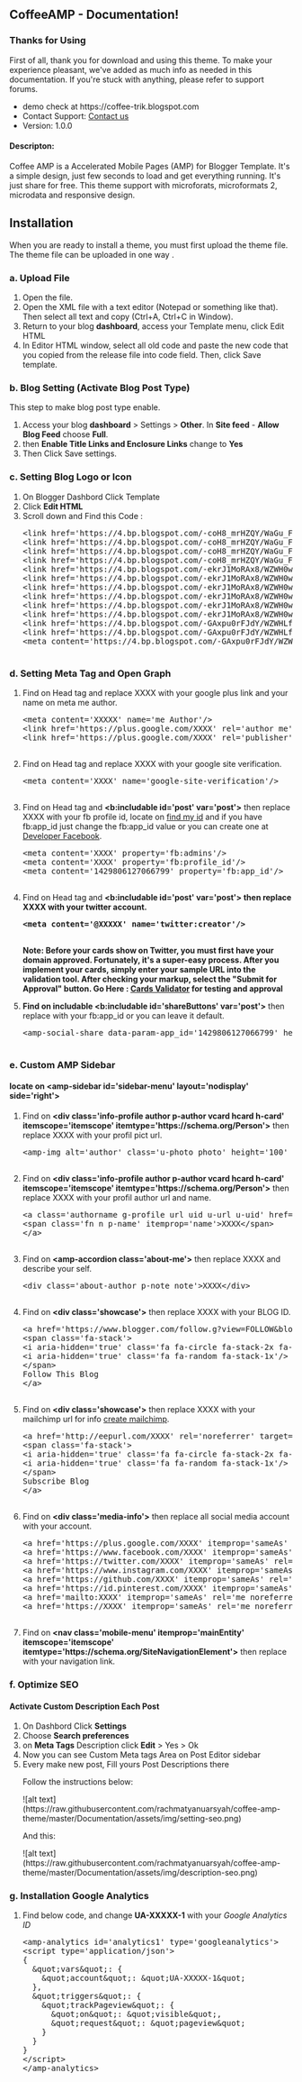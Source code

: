 <section id="introduction">
	<div class="page-header">
		<h1>CoffeeAMP - Documentation!</h1>
	</div>
	<h3>Thanks for Using</h3>
	<p>First of all, thank you for download and using this theme. To make your experience pleasant, we've added as much info as needed in this documentation. If you're stuck with anything, please refer to support forums.</p>
	<ul>
		<li>demo check at https://coffee-trik.blogspot.com </li>
		<li>Contact Support: <a href="https://github.com/rachmatcontact-us.html">Contact us</a></li>
		<li>Version: 1.0.0</li>
	</ul>
	<h4>Descripton:</h4>
	<p>Coffee AMP is a Accelerated Mobile Pages (AMP) for Blogger Template. It's a simple design, just few seconds to load and get everything running. It's just share for free. This theme support with microforats, microformats 2, microdata and responsive design.</p>
</section>
<section id="installation">
	<div class="page-header">
		<h1>Installation</h1>
	</div>
	<p>When you are ready to install a theme, you must first upload the theme file. The theme file can be uploaded in one way .</p>
	<h3>a. Upload File</h3>
	<ol>
		<li>Open the file.</li>
		<li>Open the XML file with a text editor (Notepad or something like that). Then select all text and copy (Ctrl+A, Ctrl+C in Window).</li>
		<li>Return to your blog <strong>dashboard</strong>, access your <span class="label-template">Template</span> menu, click <span class="label label-edit">Edit HTML</span></li>
		<li>In Editor HTML window, select all old code and paste the new code that you copied from the release file into code field. Then, click <span class="label label-save">Save template</span>.</li>
	</ol>			
	<h3>b. Blog Setting (Activate Blog Post Type)</h3>
	<p>This step to make blog post type enable.</p>
	<ol>
		<li>Access your blog <strong>dashboard</strong> &gt; <span class="label-setting">Settings</span> &gt; <strong>Other</strong>. In <strong>Site feed</strong> - <strong>Allow Blog Feed</strong> choose <strong>Full</strong>.</li>
		<li>then <strong>Enable Title Links and Enclosure Links</strong> change to <strong>Yes</strong></li>
		<li>Then Click <span class="label label-save">Save settings</span>.</li>
	</ol>
				<h3>c. Setting Blog Logo or Icon</h3>
	<ol>
		<li>On Blogger Dashbord Click <span class="label-template">Template</span></li>
		<li>Click <strong class="buttonx">Edit HTML</strong></li>
		<li>Scroll down and Find this Code :
		<pre class="prettyprint">
&lt;link href=&#039;https://4.bp.blogspot.com/-coH8_mrHZQY/WaGu_F4KK8I/AAAAAAAACw0/ejVfz5tewxkLa1NCV6gyZiMEKPkswdKHQCLcBGAs/s1600/favico1.png&#039; rel=&#039;apple-touch-icon&#039; sizes=&#039;57x57&#039;/&gt;
&lt;link href=&#039;https://4.bp.blogspot.com/-coH8_mrHZQY/WaGu_F4KK8I/AAAAAAAACw0/ejVfz5tewxkLa1NCV6gyZiMEKPkswdKHQCLcBGAs/s1600/favico1.png&#039; rel=&#039;apple-touch-icon&#039; sizes=&#039;60x60&#039;/&gt;
&lt;link href=&#039;https://4.bp.blogspot.com/-coH8_mrHZQY/WaGu_F4KK8I/AAAAAAAACw0/ejVfz5tewxkLa1NCV6gyZiMEKPkswdKHQCLcBGAs/s1600/favico1.png&#039; rel=&#039;apple-touch-icon&#039; sizes=&#039;72x72&#039;/&gt;
&lt;link href=&#039;https://4.bp.blogspot.com/-coH8_mrHZQY/WaGu_F4KK8I/AAAAAAAACw0/ejVfz5tewxkLa1NCV6gyZiMEKPkswdKHQCLcBGAs/s1600/favico1.png&#039; rel=&#039;apple-touch-icon&#039; sizes=&#039;76x76&#039;/&gt;
&lt;link href=&#039;https://4.bp.blogspot.com/-ekrJ1MoRAx8/WZWH0wUordI/AAAAAAAACrs/9IipGLtQUQ0v61slnwbDzQGAaC2AEoeVwCEwYBhgL/s1600/favico2.png&#039; rel=&#039;apple-touch-icon&#039; sizes=&#039;114x114&#039;/&gt;
&lt;link href=&#039;https://4.bp.blogspot.com/-ekrJ1MoRAx8/WZWH0wUordI/AAAAAAAACrs/9IipGLtQUQ0v61slnwbDzQGAaC2AEoeVwCEwYBhgL/s1600/favico2.png&#039; rel=&#039;apple-touch-icon&#039; sizes=&#039;120x120&#039;/&gt;
&lt;link href=&#039;https://4.bp.blogspot.com/-ekrJ1MoRAx8/WZWH0wUordI/AAAAAAAACrs/9IipGLtQUQ0v61slnwbDzQGAaC2AEoeVwCEwYBhgL/s1600/favico2.png&#039; rel=&#039;apple-touch-icon&#039; sizes=&#039;144x144&#039;/&gt;
&lt;link href=&#039;https://4.bp.blogspot.com/-ekrJ1MoRAx8/WZWH0wUordI/AAAAAAAACrs/9IipGLtQUQ0v61slnwbDzQGAaC2AEoeVwCEwYBhgL/s1600/favico2.png&#039; rel=&#039;apple-touch-icon&#039; sizes=&#039;152x152&#039;/&gt;
&lt;link href=&#039;https://4.bp.blogspot.com/-ekrJ1MoRAx8/WZWH0wUordI/AAAAAAAACrs/9IipGLtQUQ0v61slnwbDzQGAaC2AEoeVwCEwYBhgL/s1600/favico2.png&#039; rel=&#039;apple-touch-icon&#039; sizes=&#039;180x180&#039;/&gt;
&lt;link href=&#039;https://4.bp.blogspot.com/-ekrJ1MoRAx8/WZWH0wUordI/AAAAAAAACrs/9IipGLtQUQ0v61slnwbDzQGAaC2AEoeVwCEwYBhgL/s1600/favico2.png&#039; rel=&#039;icon&#039; sizes=&#039;192x192&#039; type=&#039;image/png&#039;/&gt;
&lt;link href=&#039;https://4.bp.blogspot.com/-GAxpu0rFJdY/WZWHLfMT_1I/AAAAAAAACrk/BuA2wKDuMe8_TSrhV1CFPWOWgF-VwNm1wCLcBGAs/s1600/favico.png&#039; rel=&#039;icon&#039; sizes=&#039;32x32&#039; type=&#039;image/png&#039;/&gt;
&lt;link href=&#039;https://4.bp.blogspot.com/-GAxpu0rFJdY/WZWHLfMT_1I/AAAAAAAACrk/BuA2wKDuMe8_TSrhV1CFPWOWgF-VwNm1wCLcBGAs/s1600/favico.png&#039; rel=&#039;icon&#039; sizes=&#039;96x96&#039; type=&#039;image/png&#039;/&gt;
&lt;meta content=&#039;https://4.bp.blogspot.com/-GAxpu0rFJdY/WZWHLfMT_1I/AAAAAAAACrk/BuA2wKDuMe8_TSrhV1CFPWOWgF-VwNm1wCLcBGAs/s1600/favico.png&#039; name=&#039;msapplication-TileImage&#039;/&gt;
						</pre>
					</li>
				</ol>
				<h3>d. Setting Meta Tag and Open Graph</h3>
				<ol>
					<li> Find on Head tag and replace XXXX with your google plus link and your name on meta me author.
				<pre class="prettyprint">
&lt;meta content=&#039;XXXXX&#039; name='me Author'/>
&lt;link href=&#039;https://plus.google.com/XXXX&#039; rel=&#039;author me&#039;/&gt;
&lt;link href=&#039;https://plus.google.com/XXXX&#039; rel=&#039;publisher&#039;/&gt;
				</pre></li>
					<li> Find on Head tag and replace XXXX with your google site verification.
				<pre class="prettyprint">
&lt;meta content=&#039;XXXX&#039; name=&#039;google-site-verification&#039;/&gt;
				</pre></li>
					<li> Find on Head tag and <strong>&lt;b:includable id=&#039;post&#039; var=&#039;post&#039;&gt;</strong> then replace XXXX with your fb profile id, locate on <a href="https://findmyfbid.com/"> find my id</a> and if you have fb:app_id just change the fb:app_id value or you can create one at <a href="https://developers.facebook.com/apps/?action=create">Developer Facebook</a>.
				<pre class="prettyprint">
&lt;meta content=&#039;XXXX&#039; property=&#039;fb:admins&#039;/&gt;
&lt;meta content=&#039;XXXX&#039; property=&#039;fb:profile_id&#039;/&gt;
&lt;meta content=&#039;1429806127066799&#039; property=&#039;fb:app_id&#039;/&gt;
				</pre></li>
				<li> Find on Head tag and <strong>&lt;b:includable id=&#039;post&#039; var=&#039;post&#039;&gt; then replace XXXX with your twitter account.
					<pre class="prettyprint">
&lt;meta content=&#039;@XXXXX&#039; name=&#039;twitter:creator&#039;/&gt;
					</pre>
					 <p><strong>Note:</strong> Before your cards show on Twitter, <strong>you must first have your domain approved</strong>. Fortunately, it's a super-easy process. After you implement your cards, simply enter your sample URL into the validation tool. After checking your markup, select the "<strong>Submit for Approval</strong>" button. Go Here : <a target="_blank" href="https://dev.twitter.com/docs/cards/validation/validator">Cards Validator</a> for testing and approval</p>
				</li>
				<li> Find on includable &lt;b:includable id=&#039;shareButtons&#039; var=&#039;post&#039;&gt;</strong> then replace with your fb:app_id or you can leave it default.
					<pre class="prettyprint">
&lt;amp-social-share data-param-app_id=&#039;1429806127066799&#039; height=&#039;35&#039; type=&#039;facebook&#039; width=&#039;35&#039;/&gt;
					</pre>
				</li>
			</ol>
			<h3>e. Custom AMP Sidebar</h3> 
			<h4>locate on &lt;amp-sidebar id=&#039;sidebar-menu&#039; layout=&#039;nodisplay&#039; side=&#039;right&#039;&gt;</h4>
			<ol>
				<li>Find on <strong>&lt;div class=&#039;info-profile author p-author vcard hcard h-card&#039; itemscope=&#039;itemscope&#039; itemtype=&#039;https://schema.org/Person&#039;&gt;</strong> then replace XXXX with your profil pict url.
					<pre class="prettyprint">
&lt;amp-img alt=&#039;author&#039; class=&#039;u-photo photo&#039; height=&#039;100&#039; itemprop=&#039;image&#039; src=&#039;XXXX&#039; width=&#039;100&#039;/&gt;
					</pre>
				</li>
				<li>Find on <strong>&lt;div class=&#039;info-profile author p-author vcard hcard h-card&#039; itemscope=&#039;itemscope&#039; itemtype=&#039;https://schema.org/Person&#039;&gt;</strong> then replace XXXX with your profil author url and name.
					<pre class="prettyprint">
&lt;a class=&#039;authorname g-profile url uid u-url u-uid&#039; href=&#039;XXXX&#039; itemprop=&#039;url&#039; rel=&#039;me author noreferrer&#039; target=&#039;_blank&#039; title=&#039;XXXX&#039;&gt;
&lt;span class=&#039;fn n p-name&#039; itemprop=&#039;name&#039;&gt;XXXX&lt;/span&gt;
&lt;/a&gt;
					</pre>
				</li>
				<li>Find on <strong>&lt;amp-accordion class=&#039;about-me&#039;&gt;</strong> then replace XXXX and describe your self.
					<pre class="prettyprint">
&lt;div class=&#039;about-author p-note note&#039;>XXXX&lt;/div&gt;
					</pre>
				</li>
				<li>Find on <strong>&lt;div class=&#039;showcase&#039;&gt;</strong> then replace XXXX with your BLOG ID.
					<pre class="prettyprint">
&lt;a href=&#039;https://www.blogger.com/follow.g?view=FOLLOW&amp;blogID=XXXX&#039; rel=&#039;noreferrer&#039; target=&#039;_blank&#039; title=&#039;Follow This Blog&#039;&gt;
&lt;span class=&#039;fa-stack&#039;&gt;
&lt;i aria-hidden=&#039;true&#039; class=&#039;fa fa-circle fa-stack-2x fa-inverse&#039;/&gt;
&lt;i aria-hidden=&#039;true&#039; class=&#039;fa fa-random fa-stack-1x&#039;/&gt;
&lt;/span&gt;
Follow This Blog
&lt;/a&gt;
					</pre>
				</li>
				<li>Find on <strong>&lt;div class=&#039;showcase&#039;&gt;</strong> then replace XXXX with your mailchimp url for info <a href="http://www.blogging4keeps.com/mailchimp-rss-campaign/">create mailchimp</a>.
					<pre class="prettyprint">
&lt;a href=&#039;http://eepurl.com/XXXX&#039; rel=&#039;noreferrer&#039; target=&#039;_blank&#039; title=&#039;Follow This Blog&#039;&gt;
&lt;span class=&#039;fa-stack&#039;&gt;
&lt;i aria-hidden=&#039;true&#039; class=&#039;fa fa-circle fa-stack-2x fa-inverse&#039;/&gt;
&lt;i aria-hidden=&#039;true&#039; class=&#039;fa fa-random fa-stack-1x&#039;/&gt;
&lt;/span&gt;
Subscribe Blog
&lt;/a&gt;
					</pre>
				</li>
				<li>Find on <strong>&lt;div class=&#039;media-info&#039;&gt;</strong> then replace all social media account with your account.
					<pre class="prettyprint">
&lt;a href=&#039;https://plus.google.com/XXXX&#039; itemprop=&#039;sameAs&#039; rel=&#039;me noreferrer&#039; target=&#039;_blank&#039; title=&#039;Google Plus&#039;&gt;
&lt;a href=&#039;https://www.facebook.com/XXXX&#039; itemprop=&#039;sameAs&#039; rel=&#039;me noreferrer&#039; target=&#039;_blank&#039; title=&#039;Facebook&#039;&gt;
&lt;a href=&#039;https://twitter.com/XXXX&#039; itemprop=&#039;sameAs&#039; rel=&#039;me noreferrer&#039; target=&#039;_blank&#039; title=&#039;Twitter&#039;&gt;
&lt;a href=&#039;https://www.instagram.com/XXXX&#039; itemprop=&#039;sameAs&#039; rel=&#039;me noreferrer&#039; target=&#039;_blank&#039; title=&#039;Instagram&#039;&gt;
&lt;a href=&#039;https://github.com/XXXX&#039; itemprop=&#039;sameAs&#039; rel=&#039;me noreferrer&#039; target=&#039;_blank&#039; title=&#039;Github&#039;&gt;
&lt;a href=&#039;https://id.pinterest.com/XXXX&#039; itemprop=&#039;sameAs&#039; rel=&#039;me noreferrer&#039; target=&#039;_blank&#039; title=&#039;Pinterest&#039;&gt;
&lt;a href=&#039;mailto:XXXX&#039; itemprop=&#039;sameAs&#039; rel=&#039;me noreferrer&#039; target=&#039;_blank&#039; title=&#039;email&#039;&gt;
&lt;a href=&#039;https://XXXX&#039; itemprop=&#039;sameAs&#039; rel=&#039;me noreferrer&#039; target=&#039;_blank&#039; title=&#039;official web&#039;&gt;
					</pre>
				</li>
				<li>Find on <strong>&lt;nav class=&#039;mobile-menu&#039; itemprop=&#039;mainEntity&#039; itemscope=&#039;itemscope&#039; itemtype=&#039;https://schema.org/SiteNavigationElement&#039;&gt;</strong> then replace with your navigation link.</li>
			</ol>
			<h3>f. Optimize SEO</h3> 
			<h4>Activate Custom Description Each Post</h4>
			<ol>
				<li>On Dashbord Click <strong class="setting">Settings</strong></li>
				<li>Choose <strong>Search preferences</strong></li>
				<li>on <strong>Meta Tags</strong> Description click <strong>Edit</strong> > Yes > Ok</li>
				<li>Now you can see Custom Meta tags Area on Post Editor sidebar</li>
				<li>Every make new post, Fill yours Post Descriptions there<br/>
				<p>Follow the instructions below:</p>
					![alt text](https://raw.githubusercontent.com/rachmatyanuarsyah/coffee-amp-theme/master/Documentation/assets/img/setting-seo.png)<br/>
				<p>And this:</p>
				![alt text](https://raw.githubusercontent.com/rachmatyanuarsyah/coffee-amp-theme/master/Documentation/assets/img/description-seo.png)
				</li>
			</ol>
			<h3>g. Installation Google Analytics</h3>
			<ol>
				<li>Find below code, and change <strong>UA-XXXXX-1</strong> with your <i>Google Analytics ID</i></p>
			<pre class="prettyprint">
&lt;amp-analytics id=&#039;analytics1&#039; type=&#039;googleanalytics&#039;&gt;
&lt;script type=&#039;application/json&#039;&gt;
{
  &amp;quot;vars&amp;quot;: {
    &amp;quot;account&amp;quot;: &amp;quot;UA-XXXXX-1&amp;quot;
  },
  &amp;quot;triggers&amp;quot;: {
    &amp;quot;trackPageview&amp;quot;: {
      &amp;quot;on&amp;quot;: &amp;quot;visible&amp;quot;,
      &amp;quot;request&amp;quot;: &amp;quot;pageview&amp;quot;
    }
  }
}
&lt;/script&gt;
&lt;/amp-analytics&gt;
						</pre>		
			</li>
			</ol>
			</div>
</section>
